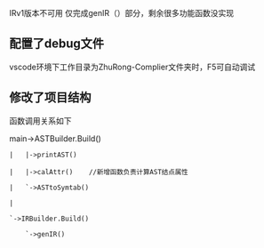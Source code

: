 IRv1版本不可用
仅完成genIR（）部分，剩余很多功能函数没实现

## 配置了debug文件

vscode环境下工作目录为ZhuRong-Complier文件夹时，F5可自动调试

## 修改了项目结构

函数调用关系如下

main->ASTBuilder.Build()

    |   |->printAST()

    |   |->calAttr()    //新增函数负责计算AST结点属性

    |   `->ASTtoSymtab()

    |

    `->IRBuilder.Build()

        `->genIR()